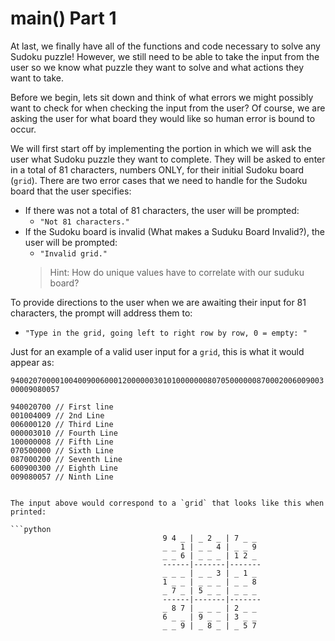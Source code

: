 <!--title={user input: main() part 1}-->

<!--badges={Algorithmns:60}-->

<!--concepts{User Input}-->

# main() Part 1

At last, we finally have all of the functions and code necessary to solve any Sudoku puzzle! However, we still need to be able to take the input from the user so we know what puzzle they want to solve and what actions they want to take. 

Before we begin, lets sit down and think of what errors we might possibly want to check for when checking the input from the user? 
Of course, we are asking the user for what board they would like so human error is bound to occur. 

We will first start off by implementing the portion in which we will ask the user what Sudoku puzzle they want to complete. They will be asked to enter in a total of 81 characters, numbers ONLY, for their initial Sudoku board (`grid`). There are two error cases that we need to handle for the Sudoku board that the user specifies:

- If there was not a total of 81 characters, the user will be prompted: 
  - `"Not 81 characters."`
- If the Sudoku board is invalid (What makes a Suduku Board Invalid?), the user will be prompted:
  - `"Invalid grid."`
  > Hint: How do unique values have to correlate with our suduku board?

To provide directions to the user when we are awaiting their input for 81 characters, the prompt will address them to:

- `"Type in the grid, going left to right row by row, 0 = empty: "`



Just for an example of a valid user input for a `grid`, this is what it would appear as:

`940020700001004009006000120000003010100000008070500000087000200600900300009080057`
```
940020700 // First line
001004009 // 2nd Line
006000120 // Third Line
000003010 // Fourth Line
100000008 // Fifth Line
070500000 // Sixth Line
087000200 // Seventh Line
600900300 // Eighth Line 
009080057 // Ninth Line


The input above would correspond to a `grid` that looks like this when printed:

```python
                                  9 4 _ | _ 2 _ | 7 _ _ 
                                  _ _ 1 | _ _ 4 | _ _ 9 
                                  _ _ 6 | _ _ _ | 1 2 _ 
                                  ------|-------|-------
                                  _ _ _ | _ _ 3 | _ 1 _ 
                                  1 _ _ | _ _ _ | _ _ 8 
                                  _ 7 _ | 5 _ _ | _ _ _ 
                                  ------|-------|-------
                                  _ 8 7 | _ _ _ | 2 _ _ 
                                  6 _ _ | 9 _ _ | 3 _ _ 
                                  _ _ 9 | _ 8 _ | _ 5 7 
```
